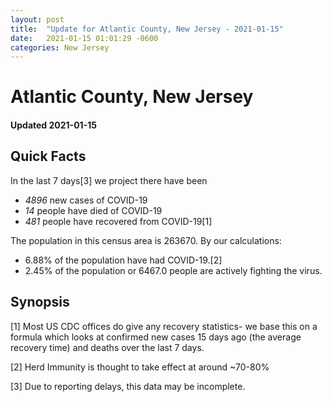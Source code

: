 ```yaml
---
layout: post
title:  "Update for Atlantic County, New Jersey - 2021-01-15"
date:   2021-01-15 01:01:29 -0600
categories: New Jersey
---
```


# Atlantic County, New Jersey
#### Updated 2021-01-15

## Quick Facts

In the last 7 days[3] we project there have been
- *4896* new cases of COVID-19
- *14* people have died of COVID-19
- *481* people have recovered from COVID-19[1]

The population in this census area is 263670. By our calculations:
- 6.88% of the population have had COVID-19.[2]
- 2.45% of the population or 6467.0 people are actively fighting the virus.

## Synopsis




[1] Most US CDC offices do give any recovery statistics- we base this on a formula which looks at confirmed new cases
15 days ago (the average recovery time) and deaths over the last 7 days.

[2] Herd Immunity is thought to take effect at around ~70-80%

[3] Due to reporting delays, this data may be incomplete.
 
    
